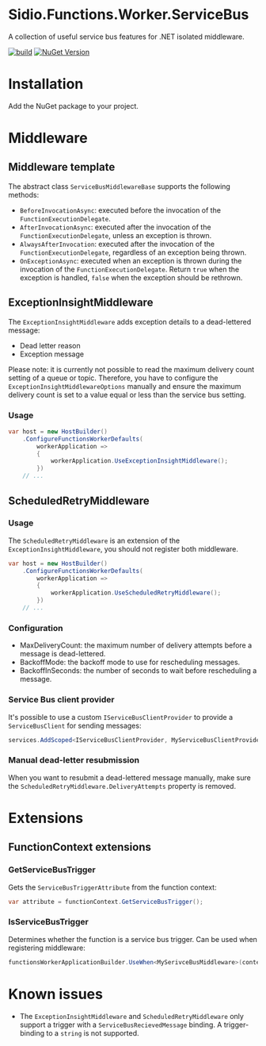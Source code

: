 Sidio.Functions.Worker.ServiceBus
=============
A collection of useful service bus features for .NET isolated middleware.

[![build](https://github.com/marthijn/Sidio.Functions.Worker.ServiceBus/actions/workflows/build.yml/badge.svg)](https://github.com/marthijn/Sidio.Functions.Worker.ServiceBus/actions/workflows/build.yml)
[![NuGet Version](https://img.shields.io/nuget/v/Sidio.Functions.Worker.ServiceBus)](https://www.nuget.org/packages/Sidio.Functions.Worker.ServiceBus/)

# Installation
Add the NuGet package to your project.

# Middleware
## Middleware template
The abstract class `ServiceBusMiddlewareBase` supports the following methods:
- `BeforeInvocationAsync`: executed before the invocation of the `FunctionExecutionDelegate`.
- `AfterInvocationAsync`: executed after the invocation of the `FunctionExecutionDelegate`, unless an exception is thrown.
- `AlwaysAfterInvocation`: executed after the invocation of the `FunctionExecutionDelegate`, regardless of an exception being thrown.
- `OnExceptionAsync`: executed when an exception is thrown during the invocation of the `FunctionExecutionDelegate`. Return `true` when the exception is handled, `false` when the exception should be rethrown.

## ExceptionInsightMiddleware
The `ExceptionInsightMiddleware` adds exception details to a dead-lettered message:
- Dead letter reason
- Exception message

Please note: it is currently not possible to read the maximum delivery count setting of a queue or topic. Therefore, you have to configure the `ExceptionInsightMiddlewareOptions` manually
and ensure the maximum delivery count is set to a value equal or less than the service bus setting.

### Usage
```csharp
var host = new HostBuilder()
    .ConfigureFunctionsWorkerDefaults(
        workerApplication =>
        {
            workerApplication.UseExceptionInsightMiddleware();
        })
    // ...
```

## ScheduledRetryMiddleware
### Usage
The `ScheduledRetryMiddleware` is an extension of the `ExceptionInsightMiddleware`, you should not register both middleware.
```csharp
var host = new HostBuilder()
    .ConfigureFunctionsWorkerDefaults(
        workerApplication =>
        {
            workerApplication.UseScheduledRetryMiddleware();
        })
    // ...
```

### Configuration
- MaxDeliveryCount: the maximum number of delivery attempts before a message is dead-lettered.
- BackoffMode: the backoff mode to use for rescheduling messages.
- BackoffInSeconds: the number of seconds to wait before rescheduling a message.

### Service Bus client provider
It's possible to use a custom `IServiceBusClientProvider` to provide a `ServiceBusClient` for sending messages:
```csharp
services.AddScoped<IServiceBusClientProvider, MyServiceBusClientProvider>();
```

### Manual dead-letter resubmission
When you want to resubmit a dead-lettered message manually, make sure the `ScheduledRetryMiddleware.DeliveryAttempts` property is removed.

# Extensions
## FunctionContext extensions
### GetServiceBusTrigger
Gets the `ServiceBusTriggerAttribute` from the function context:
```csharp
var attribute = functionContext.GetServiceBusTrigger();
```

### IsServiceBusTrigger
Determines whether the function is a service bus trigger. Can be used when registering middleware:
```csharp
functionsWorkerApplicationBuilder.UseWhen<MySerivceBusMiddleware>(context => context.IsServiceBusTrigger());
```

# Known issues
- The `ExceptionInsightMiddleware` and `ScheduledRetryMiddleware` only support a trigger with a `ServiceBusRecievedMessage` binding. A trigger-binding to a `string` is not supported.